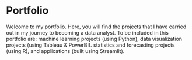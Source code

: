 # Portfolio

Welcome to my portfolio. Here, you will find the projects that I have carried out in my journey to becoming a data analyst. To be included in this portfolio are: machine learning projects (using Python), data visualization projects (using Tableau & PowerBI). statistics and forecasting projects (using R), and applications (built using Streamlit).
